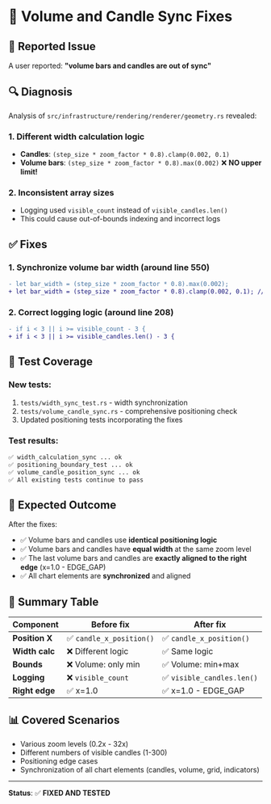 # 🔧 Volume and Candle Sync Fixes

## 🐛 Reported Issue
A user reported: **"volume bars and candles are out of sync"**

## 🔍 Diagnosis
Analysis of `src/infrastructure/rendering/renderer/geometry.rs` revealed:

### 1. **Different width calculation logic**
- **Candles**: `(step_size * zoom_factor * 0.8).clamp(0.002, 0.1)`
- **Volume bars**: `(step_size * zoom_factor * 0.8).max(0.002)` ❌ **NO upper limit!**

### 2. **Inconsistent array sizes**
- Logging used `visible_count` instead of `visible_candles.len()`
- This could cause out-of-bounds indexing and incorrect logs

## ✅ Fixes

### 1. **Synchronize volume bar width** (around line 550)
```diff
- let bar_width = (step_size * zoom_factor * 0.8).max(0.002);
+ let bar_width = (step_size * zoom_factor * 0.8).clamp(0.002, 0.1); // same logic as candles
```

### 2. **Correct logging logic** (around line 208)
```diff
- if i < 3 || i >= visible_count - 3 {
+ if i < 3 || i >= visible_candles.len() - 3 {
```

## 🧪 Test Coverage

### New tests:
1. `tests/width_sync_test.rs` - width synchronization
2. `tests/volume_candle_sync.rs` - comprehensive positioning check
3. Updated positioning tests incorporating the fixes

### Test results:
```bash
✅ width_calculation_sync ... ok
✅ positioning_boundary_test ... ok
✅ volume_candle_position_sync ... ok
✅ All existing tests continue to pass
```

## 🎯 Expected Outcome

After the fixes:
- ✅ Volume bars and candles use **identical positioning logic**
- ✅ Volume bars and candles have **equal width** at the same zoom level
- ✅ The last volume bars and candles are **exactly aligned to the right edge** (x=1.0 - EDGE_GAP)
- ✅ All chart elements are **synchronized** and aligned

## 🔧 Summary Table

| Component       | Before fix          | After fix             |
|-----------------|---------------------|-----------------------|
| **Position X**  | ✅ `candle_x_position()` | ✅ `candle_x_position()` |
| **Width calc**  | ❌ Different logic  | ✅ Same logic          |
| **Bounds**      | ❌ Volume: only min | ✅ Volume: min+max     |
| **Logging**     | ❌ `visible_count`  | ✅ `visible_candles.len()` |
| **Right edge**  | ✅ x=1.0            | ✅ x=1.0 - EDGE_GAP    |

## 📊 Covered Scenarios
- Various zoom levels (0.2x - 32x)
- Different numbers of visible candles (1-300)
- Positioning edge cases
- Synchronization of all chart elements (candles, volume, grid, indicators)

---
**Status**: ✅ **FIXED AND TESTED**
